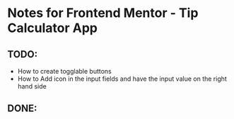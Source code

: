# Notes for Frontend Mentor - Tip Calculator App

## TODO:

- How to create togglable buttons
- How to Add icon in the input fields and have the input value on the right hand side

## DONE:
